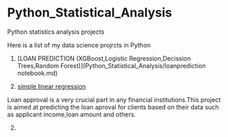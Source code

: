# Python_Statistical_Analysis

Python statistics analysis projects

Here is a list of my data science projrcts in Python

1.  [LOAN PREDICTION (XGBoost,Logistic Regression,Decission Trees,Random Forest)](Python_Statistical_Analysis/loanprediction notebook.md)

2.  [simple linear regression](https://github.com/GeorgeOduor/R-ANALYSIS/blob/master/smlr.Rnw)

Loan approval is a very crucial part in any financial institutions.This project is aimed at predicting the loan aproval for clients based on their data such as applicant income,loan amount and others.

2.  
